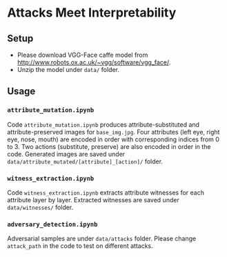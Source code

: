 # Attacks Meet Interpretability

## Setup

* Please download VGG-Face caffe model from http://www.robots.ox.ac.uk/~vgg/software/vgg_face/.
* Unzip the model under `data/` folder.

## Usage

### `attribute_mutation.ipynb`

Code `attribute_mutation.ipynb` produces attribute-substituted and attribute-preserved images for `base_img.jpg`. Four attributes (left eye, right eye, nose, mouth) are encoded in order with corresponding indices from 0 to 3. Two actions (substitute, preserve) are also encoded in order in the code. Generated images are saved under `data/attribute_mutated/[attribute]_[action]/` folder.

### `witness_extraction.ipynb`

Code `witness_extraction.ipynb` extracts attribute witnesses for each attribute layer by layer. Extracted witnesses are saved under `data/witnesses/` folder.

### `adversary_detection.ipynb`

Adversarial samples are under `data/attacks` folder. Please change `attack_path` in the code to test on different attacks.